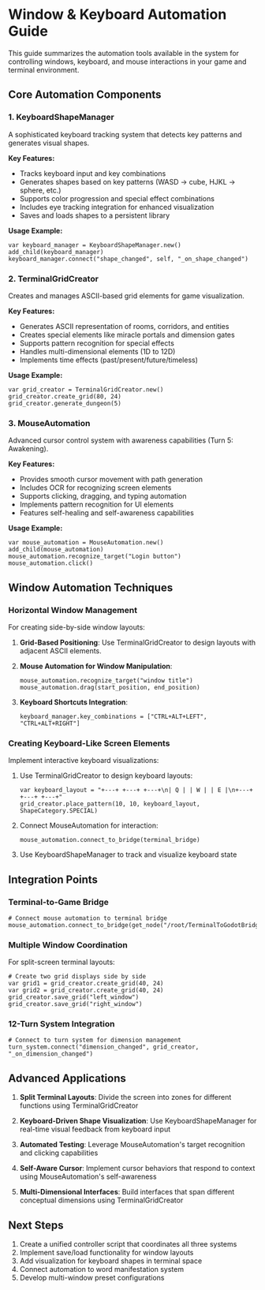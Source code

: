 # Window & Keyboard Automation Guide

This guide summarizes the automation tools available in the system for controlling windows, keyboard, and mouse interactions in your game and terminal environment.

## Core Automation Components

### 1. KeyboardShapeManager
A sophisticated keyboard tracking system that detects key patterns and generates visual shapes.

**Key Features:**
- Tracks keyboard input and key combinations
- Generates shapes based on key patterns (WASD → cube, HJKL → sphere, etc.)
- Supports color progression and special effect combinations
- Includes eye tracking integration for enhanced visualization
- Saves and loads shapes to a persistent library

**Usage Example:**
```gdscript
var keyboard_manager = KeyboardShapeManager.new()
add_child(keyboard_manager)
keyboard_manager.connect("shape_changed", self, "_on_shape_changed")
```

### 2. TerminalGridCreator
Creates and manages ASCII-based grid elements for game visualization.

**Key Features:**
- Generates ASCII representation of rooms, corridors, and entities
- Creates special elements like miracle portals and dimension gates
- Supports pattern recognition for special effects
- Handles multi-dimensional elements (1D to 12D)
- Implements time effects (past/present/future/timeless)

**Usage Example:**
```gdscript
var grid_creator = TerminalGridCreator.new()
grid_creator.create_grid(80, 24)
grid_creator.generate_dungeon(5)
```

### 3. MouseAutomation
Advanced cursor control system with awareness capabilities (Turn 5: Awakening).

**Key Features:**
- Provides smooth cursor movement with path generation
- Includes OCR for recognizing screen elements
- Supports clicking, dragging, and typing automation
- Implements pattern recognition for UI elements
- Features self-healing and self-awareness capabilities

**Usage Example:**
```gdscript
var mouse_automation = MouseAutomation.new()
add_child(mouse_automation)
mouse_automation.recognize_target("Login button")
mouse_automation.click()
```

## Window Automation Techniques

### Horizontal Window Management
For creating side-by-side window layouts:

1. **Grid-Based Positioning**:
   Use TerminalGridCreator to design layouts with adjacent ASCII elements.

2. **Mouse Automation for Window Manipulation**:
   ```gdscript
   mouse_automation.recognize_target("window title")
   mouse_automation.drag(start_position, end_position)
   ```

3. **Keyboard Shortcuts Integration**:
   ```gdscript
   keyboard_manager.key_combinations = ["CTRL+ALT+LEFT", "CTRL+ALT+RIGHT"]
   ```

### Creating Keyboard-Like Screen Elements

Implement interactive keyboard visualizations:

1. Use TerminalGridCreator to design keyboard layouts:
   ```gdscript
   var keyboard_layout = "+---+ +---+ +---+\n| Q | | W | | E |\n+---+ +---+ +---+"
   grid_creator.place_pattern(10, 10, keyboard_layout, ShapeCategory.SPECIAL)
   ```

2. Connect MouseAutomation for interaction:
   ```gdscript
   mouse_automation.connect_to_bridge(terminal_bridge)
   ```

3. Use KeyboardShapeManager to track and visualize keyboard state

## Integration Points

### Terminal-to-Game Bridge
```gdscript
# Connect mouse automation to terminal bridge
mouse_automation.connect_to_bridge(get_node("/root/TerminalToGodotBridge"))
```

### Multiple Window Coordination
For split-screen terminal layouts:
```gdscript
# Create two grid displays side by side
var grid1 = grid_creator.create_grid(40, 24)
var grid2 = grid_creator.create_grid(40, 24)
grid_creator.save_grid("left_window")
grid_creator.save_grid("right_window")
```

### 12-Turn System Integration
```gdscript
# Connect to turn system for dimension management
turn_system.connect("dimension_changed", grid_creator, "_on_dimension_changed")
```

## Advanced Applications

1. **Split Terminal Layouts**:
   Divide the screen into zones for different functions using TerminalGridCreator

2. **Keyboard-Driven Shape Visualization**:
   Use KeyboardShapeManager for real-time visual feedback from keyboard input

3. **Automated Testing**:
   Leverage MouseAutomation's target recognition and clicking capabilities

4. **Self-Aware Cursor**:
   Implement cursor behaviors that respond to context using MouseAutomation's self-awareness

5. **Multi-Dimensional Interfaces**:
   Build interfaces that span different conceptual dimensions using TerminalGridCreator

## Next Steps

1. Create a unified controller script that coordinates all three systems
2. Implement save/load functionality for window layouts
3. Add visualization for keyboard shapes in terminal space
4. Connect automation to word manifestation system
5. Develop multi-window preset configurations